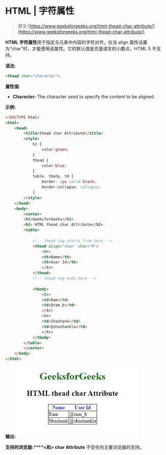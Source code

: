 # HTML | 字符属性

> 原文:[https://www.geeksforgeeks.org/html-thead-char-attribute/](https://www.geeksforgeeks.org/html-thead-char-attribute/)

**HTML 字符属性**用于指定与元素中内容的字符对齐。仅当 align 属性设置为“char”时，才能使用该属性。它的默认值是页面语言的小数点。HTML 5 不支持。

**语法:**

```html
<thead char="character">
```

**属性值:**

*   **Character:** The character used to specify the content to be aligned.

**示例:**

```html
<!DOCTYPE html> 
<html> 
    <head> 
        <title>thead char Attribute</title> 
        <style> 
            h1 { 
                color:green; 
            } 
            thead { 
                color:blue; 
            } 
            table, tbody, td { 
                border: 1px solid black; 
                border-collapse: collapse; 
            } 
        </style> 
    </head> 
    <body> 
        <center> 
        <h1>GeeksforGeeks</h1> 
        <h2> HTML thead char Attribute</h2> 
        <table> 

            <!-- thead tag starts from here -->
            <thead align="char" char="M"> 
                <tr> 
                <th>Name</th> 
                <th>User Id</th> 
                </tr> 
            </thead> 
            <!-- thead tag ends here -->

            <tbody> 
                <tr> 
                <td>Ram</td> 
                <td>@ram_b</td> 
                </tr> 
                <tr> 
                <td>Shashank</td> 
                <td>@shashankla</td> 
                </tr> 
            </tbody> 
        </table> 
        </center> 
    </body> 
</html>                     
```

**输出:**
![](img/026ee7c89dc592258df90edcebe02eae.png)

**支持的浏览器:****<和> char Attribute** 不受任何主要浏览器的支持。